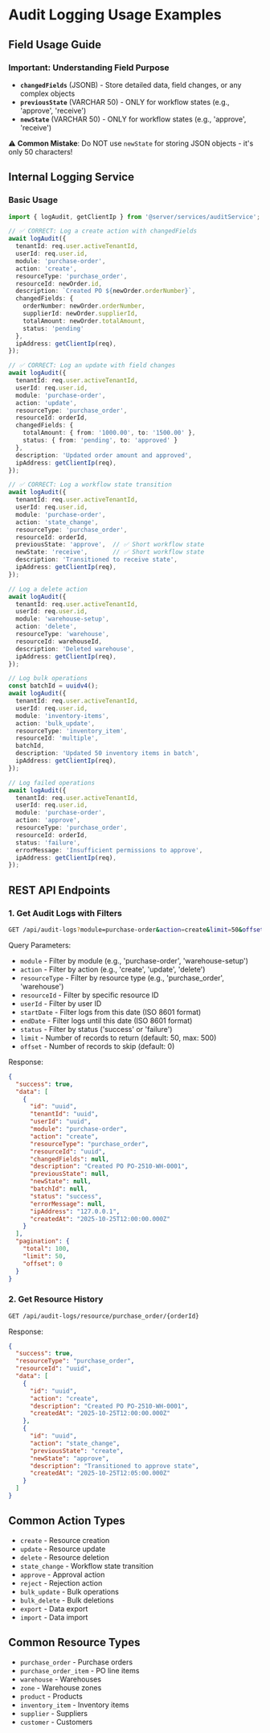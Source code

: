 # Audit Logging Usage Examples

## Field Usage Guide

### Important: Understanding Field Purpose

- **`changedFields`** (JSONB) - Store detailed data, field changes, or any complex objects
- **`previousState`** (VARCHAR 50) - ONLY for workflow states (e.g., 'approve', 'receive')
- **`newState`** (VARCHAR 50) - ONLY for workflow states (e.g., 'approve', 'receive')

⚠️ **Common Mistake**: Do NOT use `newState` for storing JSON objects - it's only 50 characters!

## Internal Logging Service

### Basic Usage

```typescript
import { logAudit, getClientIp } from '@server/services/auditService';

// ✅ CORRECT: Log a create action with changedFields
await logAudit({
  tenantId: req.user.activeTenantId,
  userId: req.user.id,
  module: 'purchase-order',
  action: 'create',
  resourceType: 'purchase_order',
  resourceId: newOrder.id,
  description: `Created PO ${newOrder.orderNumber}`,
  changedFields: {
    orderNumber: newOrder.orderNumber,
    supplierId: newOrder.supplierId,
    totalAmount: newOrder.totalAmount,
    status: 'pending'
  },
  ipAddress: getClientIp(req),
});

// ✅ CORRECT: Log an update with field changes
await logAudit({
  tenantId: req.user.activeTenantId,
  userId: req.user.id,
  module: 'purchase-order',
  action: 'update',
  resourceType: 'purchase_order',
  resourceId: orderId,
  changedFields: {
    totalAmount: { from: '1000.00', to: '1500.00' },
    status: { from: 'pending', to: 'approved' }
  },
  description: 'Updated order amount and approved',
  ipAddress: getClientIp(req),
});

// ✅ CORRECT: Log a workflow state transition
await logAudit({
  tenantId: req.user.activeTenantId,
  userId: req.user.id,
  module: 'purchase-order',
  action: 'state_change',
  resourceType: 'purchase_order',
  resourceId: orderId,
  previousState: 'approve',  // ✅ Short workflow state
  newState: 'receive',       // ✅ Short workflow state
  description: 'Transitioned to receive state',
  ipAddress: getClientIp(req),
});

// Log a delete action
await logAudit({
  tenantId: req.user.activeTenantId,
  userId: req.user.id,
  module: 'warehouse-setup',
  action: 'delete',
  resourceType: 'warehouse',
  resourceId: warehouseId,
  description: 'Deleted warehouse',
  ipAddress: getClientIp(req),
});

// Log bulk operations
const batchId = uuidv4();
await logAudit({
  tenantId: req.user.activeTenantId,
  userId: req.user.id,
  module: 'inventory-items',
  action: 'bulk_update',
  resourceType: 'inventory_item',
  resourceId: 'multiple',
  batchId,
  description: 'Updated 50 inventory items in batch',
  ipAddress: getClientIp(req),
});

// Log failed operations
await logAudit({
  tenantId: req.user.activeTenantId,
  userId: req.user.id,
  module: 'purchase-order',
  action: 'approve',
  resourceType: 'purchase_order',
  resourceId: orderId,
  status: 'failure',
  errorMessage: 'Insufficient permissions to approve',
  ipAddress: getClientIp(req),
});
```

## REST API Endpoints

### 1. Get Audit Logs with Filters

```bash
GET /api/audit-logs?module=purchase-order&action=create&limit=50&offset=0
```

Query Parameters:
- `module` - Filter by module (e.g., 'purchase-order', 'warehouse-setup')
- `action` - Filter by action (e.g., 'create', 'update', 'delete')
- `resourceType` - Filter by resource type (e.g., 'purchase_order', 'warehouse')
- `resourceId` - Filter by specific resource ID
- `userId` - Filter by user ID
- `startDate` - Filter logs from this date (ISO 8601 format)
- `endDate` - Filter logs until this date (ISO 8601 format)
- `status` - Filter by status ('success' or 'failure')
- `limit` - Number of records to return (default: 50, max: 500)
- `offset` - Number of records to skip (default: 0)

Response:
```json
{
  "success": true,
  "data": [
    {
      "id": "uuid",
      "tenantId": "uuid",
      "userId": "uuid",
      "module": "purchase-order",
      "action": "create",
      "resourceType": "purchase_order",
      "resourceId": "uuid",
      "changedFields": null,
      "description": "Created PO PO-2510-WH-0001",
      "previousState": null,
      "newState": null,
      "batchId": null,
      "status": "success",
      "errorMessage": null,
      "ipAddress": "127.0.0.1",
      "createdAt": "2025-10-25T12:00:00.000Z"
    }
  ],
  "pagination": {
    "total": 100,
    "limit": 50,
    "offset": 0
  }
}
```

### 2. Get Resource History

```bash
GET /api/audit-logs/resource/purchase_order/{orderId}
```

Response:
```json
{
  "success": true,
  "resourceType": "purchase_order",
  "resourceId": "uuid",
  "data": [
    {
      "id": "uuid",
      "action": "create",
      "description": "Created PO PO-2510-WH-0001",
      "createdAt": "2025-10-25T12:00:00.000Z"
    },
    {
      "id": "uuid",
      "action": "state_change",
      "previousState": "create",
      "newState": "approve",
      "description": "Transitioned to approve state",
      "createdAt": "2025-10-25T12:05:00.000Z"
    }
  ]
}
```

## Common Action Types

- `create` - Resource creation
- `update` - Resource update
- `delete` - Resource deletion
- `state_change` - Workflow state transition
- `approve` - Approval action
- `reject` - Rejection action
- `bulk_update` - Bulk operations
- `bulk_delete` - Bulk deletions
- `export` - Data export
- `import` - Data import

## Common Resource Types

- `purchase_order` - Purchase orders
- `purchase_order_item` - PO line items
- `warehouse` - Warehouses
- `zone` - Warehouse zones
- `product` - Products
- `inventory_item` - Inventory items
- `supplier` - Suppliers
- `customer` - Customers
